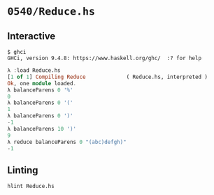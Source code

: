 # `0540/Reduce.hs`

## Interactive

```console
$ ghci
GHCi, version 9.4.8: https://www.haskell.org/ghc/  :? for help
```
```haskell
λ :load Reduce.hs
[1 of 1] Compiling Reduce             ( Reduce.hs, interpreted )
Ok, one module loaded.
λ balanceParens 0 '%'
0
λ balanceParens 0 '('
1
λ balanceParens 0 ')'
-1
λ balanceParens 10 ')'
9
λ reduce balanceParens 0 "(abc)defgh)"
-1
```

## Linting

```console
hlint Reduce.hs
```

